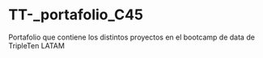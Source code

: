 # TT-_portafolio_C45
Portafolio que contiene los distintos proyectos en el bootcamp de data de TripleTen LATAM
